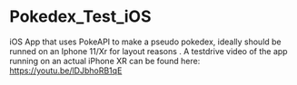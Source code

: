 # Pokedex_Test_iOS
iOS App that uses PokeAPI to make a pseudo pokedex, ideally should be runned on an Iphone 11/Xr for layout reasons .
A testdrive video of the app running on an actual iPhone XR can be found here: https://youtu.be/lDJbhoRB1qE
